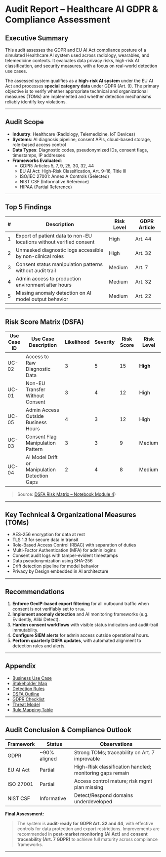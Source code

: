# Audit Report – Healthcare AI GDPR & Compliance Assessment

## Executive Summary

This audit assesses the GDPR and EU AI Act compliance posture of a simulated Healthcare AI system used across radiology, wearables, and telemedicine contexts. It evaluates data privacy risks, high-risk AI classification, and security measures, with a focus on real-world detection use cases.

The assessed system qualifies as a **high-risk AI system** under the EU AI Act and processes **special category data** under GDPR (Art. 9). The primary objective is to verify whether appropriate technical and organizational measures (TOMs) are implemented and whether detection mechanisms reliably identify key violations.

---

## Audit Scope

- **Industry**: Healthcare (Radiology, Telemedicine, IoT Devices)
- **Systems**: AI diagnosis pipeline, consent APIs, cloud-based storage, role-based access control
- **Data Types**: Diagnostic codes, pseudonymized IDs, consent flags, timestamps, IP addresses
- **Frameworks Evaluated**:
  - GDPR: Articles 5, 7, 9, 25, 30, 32, 44
  - EU AI Act: High-Risk Classification, Art. 9–16, Title III
  - ISO/IEC 27001: Annex A Controls (Selected)
  - NIST CSF (Informative Reference)
  - HIPAA (Partial Reference)

---

## Top 5 Findings

| # | Description                                                         | Risk Level | GDPR Article |
|---|----------------------------------------------------------------------|------------|---------------|
| 1 | Export of patient data to non-EU locations without verified consent | High       | Art. 44       |
| 2 | Unmasked diagnostic logs accessible by non-clinical roles          | High       | Art. 32       |
| 3 | Consent status manipulation patterns without audit trail           | Medium     | Art. 7        |
| 4 | Admin access to production environment after hours                 | Medium     | Art. 32       |
| 5 | Missing anomaly detection on AI model output behavior              | Medium     | Art. 22       |

---

## Risk Score Matrix (DSFA)

| Use Case ID | Use Case Description                          | Likelihood | Severity | Risk Score | Risk Level |
|-------------|-----------------------------------------------|------------|----------|------------|-------------|
| UC-02       | Access to Raw Diagnostic Data                | 3          | 5        | 15         | **High**    |
| UC-01       | Non-EU Transfer Without Consent              | 3          | 4        | 12         | High        |
| UC-05       | Admin Access Outside Business Hours          | 4          | 3        | 12         | High        |
| UC-03       | Consent Flag Manipulation Pattern            | 3          | 3        | 9          | Medium      |
| UC-04       | AI Model Drift or Manipulation Detection Gaps| 2          | 4        | 8          | Medium      |

> Source: [DSFA Risk Matrix – Notebook Module 4](https://github.com/gw-ai-security/Healthcare_AI_GDPR_Assessment/blob/main/notebooks/07_DSFA_Risk_Matrix.ipynb))

---

## Key Technical & Organizational Measures (TOMs)

- AES-256 encryption for data at rest  
- TLS 1.3 for secure data in transit  
- Role-Based Access Control (RBAC) with separation of duties  
- Multi-Factor Authentication (MFA) for admin logins  
- Consent audit logs with tamper-evident timestamps  
- Data pseudonymization using SHA-256  
- Drift detection pipeline for model behavior  
- Privacy by Design embedded in AI architecture  

---

## Recommendations

1. **Enforce GeoIP-based export filtering** for all outbound traffic when consent is not verifiably set to `true`.
2. **Implement anomaly detection** and AI monitoring frameworks (e.g. Evidently, Alibi Detect).
3. **Harden consent workflows** with visible status indicators and audit-trail immutability.
4. **Configure SIEM alerts** for admin access outside operational hours.
5. **Perform quarterly DSFA updates**, with automated alignment to detection rules and alerts.

---

## Appendix

- [Business Use Case](../00_Use_Case/Business_Use_Case.md)
- [Stakeholder Map](../00_Use_Case/Stakeholder_Analysis.md)
- [Detection Rules](https://github.com/gw-ai-security/Healthcare_AI_GDPR_Assessment/blob/main/docs/04_Detection_Rules/Detection_Rules.md)
- [DSFA Outline](https://github.com/gw-ai-security/Healthcare_AI_GDPR_Assessment/blob/main/docs/04_Detection_Rules/DSFA_Outline.md)
- [GDPR Checklist](https://github.com/gw-ai-security/Healthcare_AI_GDPR_Assessment/blob/main/docs/03_Checklists/GDPR_Checklist.md)
- [Threat Model](https://github.com/gw-ai-security/Healthcare_AI_GDPR_Assessment/blob/main/docs/03_Checklists/Threat_Model.md)
- [Rule Mapping Table](https://github.com/gw-ai-security/Healthcare_AI_GDPR_Assessment/blob/main/notebooks/06_Rule_Mapping.ipynb)

---

##  Audit Conclusion & Compliance Outlook

| Framework   | Status        | Observations                                 |
|-------------|---------------|----------------------------------------------|
| GDPR        | ~90% aligned  | Strong TOMs; traceability on Art. 7 improvable |
| EU AI Act   | Partial       | High-Risk classification handled; monitoring gaps remain |
| ISO 27001   | Partial       | Access control mature; risk mgmt plan missing |
| NIST CSF    | Informative   | Detect/Respond domains underdeveloped        |

**Final Assessment:**  
> The system is **audit-ready for GDPR Art. 32 and 44**, with effective controls for data protection and export restrictions. Improvements are recommended in **post-market monitoring (AI Act)** and **consent traceability (Art. 7 GDPR)** to achieve full maturity across compliance frameworks.

---

